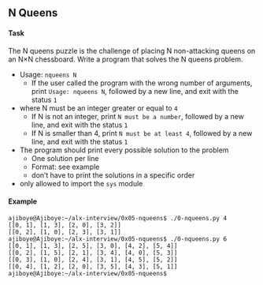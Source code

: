 ## N Queens
#### Task
The N queens puzzle is the challenge of placing N non-attacking queens on an N×N chessboard. Write a program that solves the N queens problem.

- Usage: `nqueens N`
	- If the user called the program with the wrong number of arguments, print `Usage: nqueens N`, followed by a new line, and exit with the status `1`
- where N must be an integer greater or equal to `4`
	- If N is not an integer, print `N must be a number`, followed by a new line, and exit with the status `1`
	- If N is smaller than 4, print `N must be at least 4`, followed by a new line, and exit with the status `1`
- The program should print every possible solution to the problem
	- One solution per line
	- Format: see example
	- don’t have to print the solutions in a specific order
- only allowed to import the `sys` module

#### Example
```
ajiboye@Ajiboye:~/alx-interview/0x05-nqueens$ ./0-nqueens.py 4
[[0, 1], [1, 3], [2, 0], [3, 2]]
[[0, 2], [1, 0], [2, 3], [3, 1]]
ajiboye@Ajiboye:~/alx-interview/0x05-nqueens$ ./0-nqueens.py 6
[[0, 1], [1, 3], [2, 5], [3, 0], [4, 2], [5, 4]]
[[0, 2], [1, 5], [2, 1], [3, 4], [4, 0], [5, 3]]
[[0, 3], [1, 0], [2, 4], [3, 1], [4, 5], [5, 2]]
[[0, 4], [1, 2], [2, 0], [3, 5], [4, 3], [5, 1]]
ajiboye@Ajiboye:~/alx-interview/0x05-nqueens$ 
```
